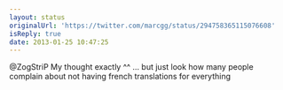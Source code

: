 ```yaml
---
layout: status
originalUrl: 'https://twitter.com/marcgg/status/294758365115076608'
isReply: true
date: 2013-01-25 10:47:25
---
```


@ZogStriP My thought exactly ^^ … but just look how many people complain about not having french translations for everything
